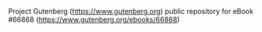 Project Gutenberg (https://www.gutenberg.org) public repository for
eBook #66868 (https://www.gutenberg.org/ebooks/66868)
